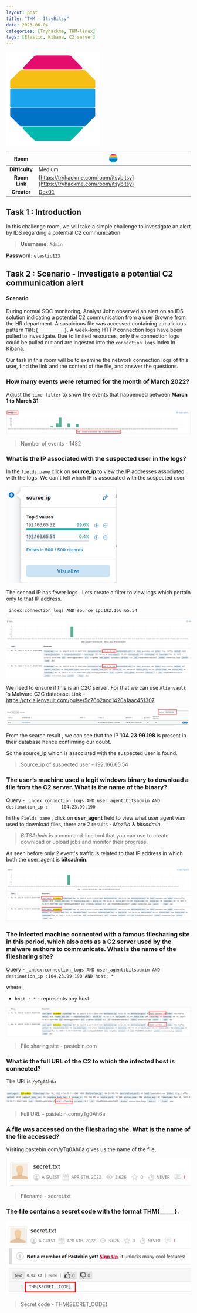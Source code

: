 ```yaml
---
layout: post
title: "THM - ItsyBitsy"
date: 2023-06-04 
categories: [Tryhackme, THM-linux]
tags: [Elastic, Kibana, C2 server]
---
```


![header](/assets/img/posts/ItsyBitsy/itsybitsy.png)


|  **Room** 	| <img width="25" height="25" alt="ItsyBitsy" src="/assets/img/posts/ItsyBitsy/itsy.webp">                                          	|
|:--------------:	|----------------------------------------------------	|
| **Difficulty** 	| Medium                                             	|
|  **Room Link** 	| [https://tryhackme.com/room/itsybitsy](https://tryhackme.com/room/itsybitsy)               	|
|   **Creator**  	| [Dex01](https://tryhackme.com/p/Dex01) 	|




## Task 1 : Introduction

In this challenge room, we will take a simple challenge to investigate an alert by IDS regarding a potential C2 communication.

> **Username:** `Admin`
>
 **Password:** `elastic123`


## Task 2 : Scenario - Investigate a potential C2 communication alert

#### Scenario

During normal SOC monitoring, Analyst John observed an alert on an IDS solution indicating a potential C2 communication from a user Browne from the HR department. A suspicious file was accessed containing a malicious pattern `THM:{ ________ }`. A week-long HTTP connection logs have been pulled to investigate. Due to limited resources, only the connection logs could be pulled out and are ingested into the `connection_logs` index in Kibana.  

Our task in this room will be to examine the network connection logs of this user, find the link and the content of the file, and answer the questions.


### How many events were returned for the month of March 2022?

Adjust the `time filter` to show the events that happended between **March 1 to March 31**

![header](/assets/img/posts/ItsyBitsy/1.png)

> Number of events - 1482

### What is the IP associated with the suspected user in the logs?

In the `fields pane` click on **source_ip** to view the IP addresses associated with the logs. We can't tell which IP is associated with the suspected user.

![header](/assets/img/posts/ItsyBitsy/2.png)

The second IP has fewer logs . Lets create a filter to view logs which pertain only to that IP address.

`_index:connection_logs AND source_ip:192.166.65.54`

![header](/assets/img/posts/ItsyBitsy/3.png)

We need to ensure if this is an C2C server. For that we can use `Alienvault` 's  Malware C2C database.
Link - https://otx.alienvault.com/pulse/5c76b2acd1420a1aac451307

![header](/assets/img/posts/ItsyBitsy/4.png)

From the search result , we can see that the IP **104.23.99.198** is present in  their database hence confirming our doubt.

So the source_ip which is associated with the suspected user is found.

>Source_ip of suspected user - 192.166.65.54

### The user’s machine used a legit windows binary to download a file from the C2 server. What is the name of the binary?

Query - `_index:connection_logs AND user_agent:bitsadmin AND destination_ip :     104.23.99.190`

In the `Fields pane` , click on **user_agent** field to view what user agent was used to download files, there are 2 results - *Mozilla* & *bitsadmin*.

> _BITSAdmin_ is a command-line tool that you can use to create download or upload jobs and monitor their progress.


As seen before only 2 event's traffic is related to that IP address in which both the user_agent is **bitsadmin**.

![header](/assets/img/posts/ItsyBitsy/5.png)


### The infected machine connected with a famous filesharing site in this period, which also acts as a C2 server used by the malware authors to communicate. What is the name of the filesharing site?

Query - `_index:connection_logs AND user_agent:bitsadmin AND destination_ip :104.23.99.190 AND host: * `

where , 

- `host : *`  - represents any host.

![header](/assets/img/posts/ItsyBitsy/6.png)

> File sharing site - pastebin.com

### What is the full URL of the C2 to which the infected host is connected?

The URI is  `/yTg0Ah6a`

![header](/assets/img/posts/ItsyBitsy/7.png)


> Full URL - pastebin.com/yTg0Ah6a 


### A file was accessed on the filesharing site. What is the name of the file accessed?

Visiting  pastebin.com/yTg0Ah6a gives us the name of the file,

![header](/assets/img/posts/ItsyBitsy/8.png)

> Filename - secret.txt

### The file contains a secret code with the format THM{_____}.

![header](/assets/img/posts/ItsyBitsy/9.png)

> Secret code - THM{SECRET_CODE}
